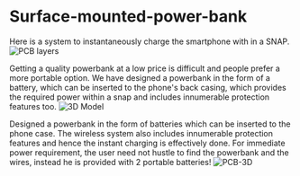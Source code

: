 # Surface-mounted-power-bank
Here is a system to instantaneously charge the smartphone with in a SNAP.![PCB layers](https://user-images.githubusercontent.com/56249313/144720062-719b653a-aa6e-4208-a872-e8d27502c3a4.png)

Getting a quality powerbank at a low price is difficult and people prefer a more portable option. We have designed a powerbank in the form of a battery, which can be inserted to the phone's back casing, which provides the required power within a snap and includes innumerable protection features too.
![3D Model](https://user-images.githubusercontent.com/56249313/144719758-e9514daa-7922-4f8d-ae73-4ee09f65bc69.png)

Designed a powerbank in the form of batteries which can be inserted to the phone case. The wireless system also includes innumerable protection features and hence the instant charging is effectively done. For immediate power requirement, the user need not hustle to find the powerbank and the wires, instead he is provided with 2 portable batteries!
![PCB-3D](https://user-images.githubusercontent.com/56249313/144720068-2e3b5ab3-22d2-41b4-ad44-fe0f949dd226.png)
